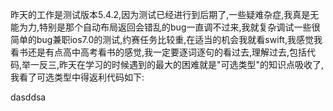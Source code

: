 昨天的工作是测试版本5.4.2,因为测试已经进行到后期了,一些疑难杂症,我真是无能为力,特别是那个自动布局返回会错乱的bug一直调不过来,我就复杂调试一些很简单的bug兼职ios7.0的测试,约赛任务比较重,在适当的机会我就看swift,我感觉我看书还是有点高中高考看书的感觉,我一定要逐词逐句的看过去,理解过去,包括代码,举一反三,昨天在学习的时候遇到的最大的困难就是"可选类型"的知识点吸收了,我看了可选类型中得返利代码如下:

dasddsa